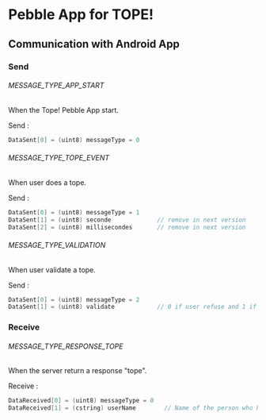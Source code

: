 Pebble App for TOPE!
====================

Communication with Android App
------------------------------

### Send

###### MESSAGE_TYPE_APP_START

When the Tope! Pebble App start.

Send :
```C
DataSent[0] = (uint8) messageType = 0
```

###### MESSAGE_TYPE_TOPE_EVENT

When user does a tope.

Send :
```C
DataSent[0] = (uint8) messageType = 1
DataSent[1] = (uint8) seconde             // remove in next version
DataSent[2] = (uint8) millisecondes       // remove in next version
```

###### MESSAGE_TYPE_VALIDATION

When user validate a tope.

Send :
```C
DataSent[0] = (uint8) messageType = 2
DataSent[1] = (uint8) validate            // 0 if user refuse and 1 if user accept
```

### Receive

###### MESSAGE_TYPE_RESPONSE_TOPE

When the server return a response "tope".

Receive :
```C
DataReceived[0] = (uint8) messageType = 0
DataReceived[1] = (cstring) userName        // Name of the person who has just topped with user
```
